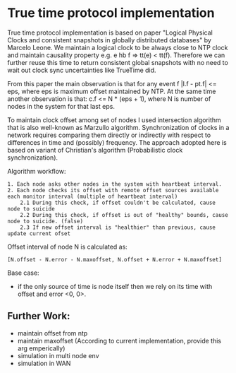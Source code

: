 # True time protocol implementation

True time protocol implementation is based on paper "Logical Physical Clocks
and consistent snapshots in globally distributed databases" by Marcelo Leone.
We maintain a logical clock to be always close to NTP clock and maintain
causality property e.g. e hb f => tt(e) < tt(f). Therefore we can further
reuse this time to return consistent global snapshots with no need to wait out
clock sync uncertainties like TrueTime did.

From this paper the main observation is that for any event f
|l.f - pt.f| <= eps, where eps is maximum offset maintained by NTP. At the same
time another observation is that: c.f <= N * (eps + 1), where N is number of nodes in the system for that last eps.

To maintain clock offset among set of nodes I used intersection algorithm that is also well-known as Marzullo algorithm. Synchronization of clocks in a network requires comparing them directly or indirectly with respect to differences in time and (possibly) frequency. The approach adopted here is based on variant of Christian's algorithm (Probabilistic clock synchronization).

Algorithm workflow:

    1. Each node asks other nodes in the system with heartbeat interval.
    2. Each node checks its offset with remote offset sources available each monitor interval (multiple of heartbeat interval)
        2.1 During this check, if offset couldn't be calculated, cause node to suicide
        2.2 During this check, if offset is out of "healthy" bounds, cause node to suicide. (false)
        2.3 If new offset interval is "healthier" than previous, cause update current ofset

Offset interval of node N is calculated as:

```[N.offset - N.error - N.maxoffset, N.offset + N.error + N.maxoffset]```

Base case:
- if the only source of time is node itself then we rely on its time with offset and error <0, 0>.



Further Work:
-------------

- maintain offset from ntp
- maintain maxoffset (According to current implementation, provide this arg emperically)
- simulation in multi node env
- simulation in WAN
